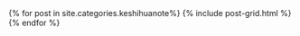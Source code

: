 
<div class="tiles">
{% for post in site.categories.keshihuanote%}
  {% include post-grid.html %}
{% endfor %}
</div>